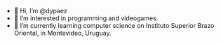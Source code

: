 - 👋 Hi, I’m @dypaez
- 👀 I’m interested in programming and videogames.
- 🌱 I’m currently learning computer science on Instituto Superior Brazo Oriental, in Montevideo, Uruguay.

<!---
dypaez/dypaez is a ✨ special ✨ repository because its `README.md` (this file) appears on your GitHub profile.
You can click the Preview link to take a look at your changes.
--->
